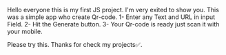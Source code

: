 Hello everyone this is my first JS project. I'm very exited to show you. This was a simple app who create Qr-code.
1-  Enter any Text and URL in input Field.
2-  Hit the Generate button.
3-  Your Qr-code is ready just scan it with your mobile. 

Please try this. Thanks for check my projects✅.
